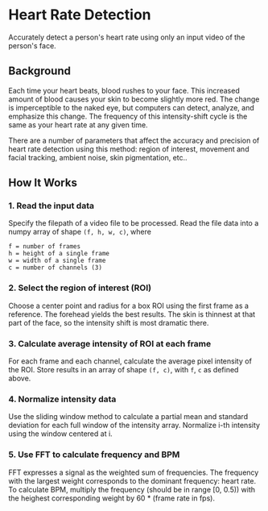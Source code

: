 # Heart Rate Detection

Accurately detect a person's heart rate using only an input video of the person's face.

## Background

Each time your heart beats, blood rushes to your face. This increased amount of blood causes your skin to become slightly more red. The change is imperceptible to the naked eye, but computers can detect, analyze, and emphasize this change. The frequency of this intensity-shift cycle is the same as your heart rate at any given time. 

There are a number of parameters that affect the accuracy and precision of heart rate detection using this method: region of interest, movement and facial tracking, ambient noise, skin pigmentation, etc..

## How It Works

### 1. Read the input data

Specify the filepath of a video file to be processed. Read the file data into a numpy array of shape `(f, h, w, c)`, where 
```
f = number of frames
h = height of a single frame
w = width of a single frame
c = number of channels (3)
```

### 2. Select the region of interest (ROI)

Choose a center point and radius for a box ROI using the first frame as a reference. The forehead yields the best results. The skin is thinnest at that part of the face, so the intensity shift is most dramatic there.

### 3. Calculate average intensity of ROI at each frame

For each frame and each channel, calculate the average pixel intensity of the ROI. Store results in an array of shape `(f, c)`, with `f`, `c` as defined above.

### 4. Normalize intensity data

Use the sliding window method to calculate a partial mean and standard deviation for each full window of the intensity array. Normalize i-th intensity using the window centered at i.

### 5. Use FFT to calculate frequency and BPM

FFT expresses a signal as the weighted sum of frequencies. The frequency with the largest weight corresponds to the dominant frequency: heart rate. To calculate BPM, multiply the frequency (should be in range \[0, 0.5)) with the heighest corresponding weight by 60 * (frame rate in fps).
